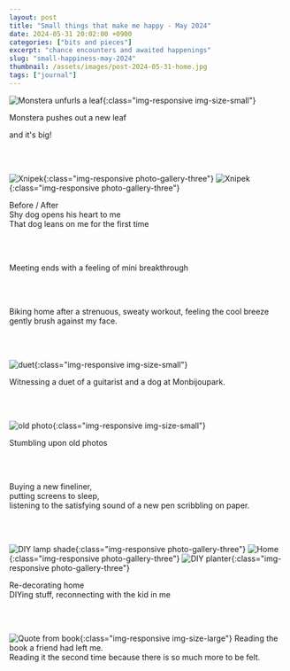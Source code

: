 ```yaml
---
layout: post
title: "Small things that make me happy - May 2024"
date: 2024-05-31 20:02:00 +0900
categories: ["bits and pieces"]
excerpt: "chance encounters and awaited happenings"
slug: "small-happiness-may-2024"
thumbnail: /assets/images/post-2024-05-31-home.jpg
tags: ["journal"]
---
```





![Monstera unfurls a leaf]({{site.baseurl}}/assets/images/post-2024-05-31-monstera.jpg){:class="img-responsive img-size-small"}

Monstera pushes out a new leaf<br /> 
<!-- A new leaf unfurls on my Monstera<br /> -->
and it's big!

<br /><br /> 

![Xnipek]({{site.baseurl}}/assets/images/post-2024-05-31-dog-before.jpg){:class="img-responsive photo-gallery-three"}
![Xnipek]({{site.baseurl}}/assets/images/post-2024-05-31-dog-after.jpg){:class="img-responsive photo-gallery-three"}

<figcaption>Before / After</figcaption>
Shy dog opens his heart to me<br />
That dog leans on me for the first time<br /> 


<br /><br /> 


Meeting ends with a feeling of mini breakthrough 

<br /><br /> 

Biking home after a strenuous, sweaty workout, feeling the cool breeze gently brush against my face.

<br /><br /> 

![duet]({{site.baseurl}}/assets/images/post-2024-05-31-duet.jpg){:class="img-responsive img-size-small"}

Witnessing a duet of a guitarist and a dog at Monbijoupark. 


<br /><br /> 


![old photo]({{site.baseurl}}/assets/images/post-2024-05-31-old-photo2.jpg){:class="img-responsive img-size-small"}

Stumbling upon old photos

<br /><br /> 


Buying a new fineliner,<br /> 
putting screens to sleep, <br /> 
listening to the satisfying sound of a new pen scribbling on paper.<br />
<!-- The satisfying sound of a new pen scribbling on a fresh notebook -->

<br /><br /> 

![DIY lamp shade]({{site.baseurl}}/assets/images/post-2024-05-31-light.jpg){:class="img-responsive photo-gallery-three"}
![Home]({{site.baseurl}}/assets/images/post-2024-05-31-home.jpg){:class="img-responsive photo-gallery-three"}
![DIY planter]({{site.baseurl}}/assets/images/post-2024-05-31-pot.jpg){:class="img-responsive photo-gallery-three"}

Re-decorating home <br />
DIYing stuff, reconnecting with the kid in me

<br /><br /> 

![Quote from book]({{site.baseurl}}/assets/images/post-2024-05-31-book.jpg){:class="img-responsive img-size-large"}
Reading the book a friend had left me. <br /> 
Reading it the second time because there is so much more to be felt. <br /> 


<br /><br /> 
